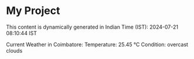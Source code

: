 # My Project

This content is dynamically generated in Indian Time (IST): 2024-07-21 08:10:44 IST


Current Weather in Coimbatore:
Temperature: 25.45 °C
Condition: overcast clouds
